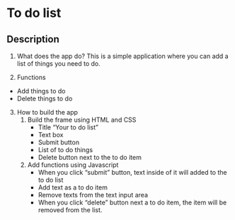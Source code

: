 # To do list  
  
## Description
1. What does the app do?
This is a simple application where you can add a list of things you need to do.

2. Functions
* Add things to do
* Delete things to do
3. How to build the app
    1. Build the frame using HTML and CSS
        * Title “Your to do list”
        * Text box
        * Submit button
        * List of to do things
        * Delete button next to the to do item
    2. Add functions using Javascript
        * When you click “submit” button, text inside of it will added to the to do list
        * Add text as a to do item
        * Remove texts from the text input area
        * When you click “delete” button next a to do item, the item will be removed from the list.
